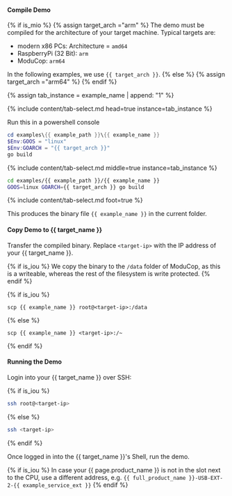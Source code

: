 #### Compile Demo
{% if is_mio %}
  {% assign target_arch ="arm" %}
  The demo must be compiled for the architecture of your target machine. Typical targets are:
  - modern x86 PCs: Architecture = `amd64`
  - RaspberryPi (32 Bit): `arm`
  - ModuCop: `arm64`

In the following examples, we use `{{ target_arch }}`.
{% else %}
  {% assign target_arch ="arm64" %}
{% endif %}


{% assign tab_instance = example_name  | append: "1" %}

{% include content/tab-select.md head=true instance=tab_instance %}

Run this in a powershell console
```powershell
cd examples\{{ example_path }}\{{ example_name }}
$Env:GOOS = "linux"
$Env:GOARCH = "{{ target_arch }}"
go build
```

{% include content/tab-select.md middle=true instance=tab_instance %}

```bash
cd examples/{{ example_path }}/{{ example_name }}
GOOS=linux GOARCH={{ target_arch }} go build
```

{% include content/tab-select.md foot=true %}

This produces the binary file `{{ example_name }}` in the current folder.

#### Copy Demo to {{ target_name }}

Transfer the compiled binary. Replace `<target-ip>` with the IP address of your {{ target_name }}.

{% if is_iou %}
We copy the binary to the `/data` folder of ModuCop, as this is a writeable, whereas the rest of the filesystem is write protected.
{% endif %}


{% if is_iou %}
```console
scp {{ example_name }} root@<target-ip>:/data
```
{% else %}
```console
scp {{ example_name }} <target-ip>:/~
```
{% endif %}


#### Running the Demo

Login into your {{ target_name }} over SSH:

{% if is_iou %}
```bash
ssh root@<target-ip>
```
{% else %}
```bash
ssh <target-ip>
```
{% endif %}

Once logged in into the {{ target_name }}'s Shell, run the demo.

{% if is_iou %}
In case your {{ page.product_name }} is not in the slot next to the CPU, use a different address, e.g. `{{ full_product_name }}-USB-EXT-2-{{ example_service_ext }}`
{% endif %}
